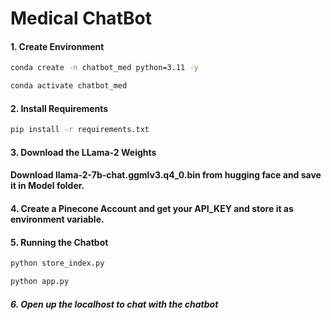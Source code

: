 # Medical ChatBot

#### 1. Create Environment

```bash
conda create -n chatbot_med python=3.11 -y
```
```bash
conda activate chatbot_med
```
#### 2. Install Requirements
```bash
pip install -r requirements.txt
```

#### 3. Download the LLama-2 Weights

#### Download llama-2-7b-chat.ggmlv3.q4_0.bin from hugging face and save it in Model folder.

#### 4. Create a Pinecone Account and get your API_KEY and store it as environment variable.

#### 5. Running the Chatbot

```bash
python store_index.py
```

```bash
python app.py
```

##### 6. Open up the localhost to chat with the chatbot